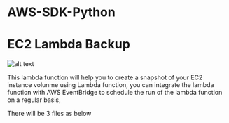 # AWS-SDK-Python

# EC2 Lambda Backup
![alt text](https://github.com/muhammedashraf10/AWS-SDK-Python/blob/main/lambda-ec2-snapshot/ec2-snapshot-lambda.png?raw=true)

This lambda function will help you to create a snapshot of your EC2 instance volunme using Lambda function, you can integrate the lambda function with AWS EventBridge to schedule the run of the lambda function on a regular basis,

There will be 3 files as below 

#  
